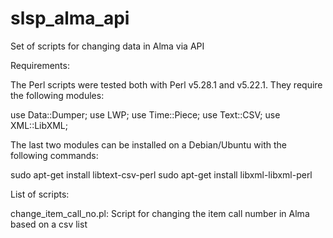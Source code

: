 # slsp_alma_api

Set of scripts for changing data in Alma via API

Requirements:

The Perl scripts were tested both with Perl v5.28.1 and v5.22.1. They require the following modules:

use Data::Dumper;
use LWP;
use Time::Piece;
use Text::CSV;
use XML::LibXML;

The last two modules can be installed on a Debian/Ubuntu with the following commands:

sudo apt-get install libtext-csv-perl
sudo apt-get install libxml-libxml-perl

List of scripts:

change_item_call_no.pl: Script for changing the item call number in Alma based on a csv list

